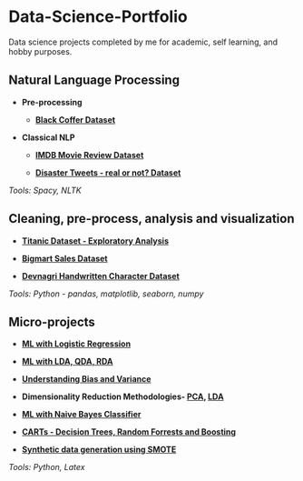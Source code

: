 # Data-Science-Portfolio
Data science projects completed by me for academic, self learning, and hobby purposes.



## Natural Language Processing

- **Pre-processing**
    
    - **<a href='https://github.com/pramilajangid/ASGN-1'>Black Coffer Dataset</a>** 

- **Classical NLP**
    
    - **<a href="https://drive.google.com/drive/folders/1-PW14qYiJlMPVTrrH2dB625H-bjdjRRi?usp=sharing">IMDB Movie Review Dataset</a>**
        
    - **<a href='https://www.kaggle.com/pramilajangid/disaster-tweets-play1'>Disaster Tweets - real or not? Dataset</a>**
        
*Tools: Spacy, NLTK*


## Cleaning, pre-process, analysis and visualization
    
- **<a href='https://github.com/pramilajangid/Self-Practice/tree/master/Dataset-2(Titanic)'>Titanic Dataset - Exploratory Analysis</a>**

- **<a href='https://github.com/pramilajangid/Self-Practice/tree/master/Dataset-1(BigMartSales%20Data)'>Bigmart Sales Dataset</a>**

- **<a href='https://github.com/pramilajangid/Assignments-ML/blob/master/Cleaning-and-Reading-Data/Dealing-images-and-folders.ipynb'>Devnagri Handwritten Character Dataset</a>**

*Tools: Python - pandas, matplotlib, seaborn, numpy*


        
## Micro-projects

- **<a href="https://github.com/pramilajangid/ML-Algorithms-Python/tree/master/Classification/Logistic-Regression">ML with Logistic Regression</a>**

- **<a href="https://github.com/pramilajangid/ML-Algorithms-Python/tree/master/Classification/LDA-QDA-RDA">ML with LDA, QDA, RDA</a>**

- **<a href="https://github.com/pramilajangid/ML-Algorithms-Python/blob/master/Overfitting-Underfitting/Overfitting-Underfitting-maths.ipynb">Understanding Bias and Variance</a>**

- **Dimensionality Reduction Methodologies- <a href="https://github.com/pramilajangid/ML-Algorithms-Python/tree/master/DimensionalityReduction/PCA">PCA</a>, <a href="https://github.com/pramilajangid/ML-Algorithms-Python/tree/master/DimensionalityReduction/LDA">LDA</a>**

- **<a href="https://github.com/pramilajangid/ML-Algorithms-Python/tree/master/Classification/Naive-Bayes">ML with Naive Bayes Classifier</a>**

- **<a href="https://github.com/pramilajangid/ML-Algorithms-Python/tree/master/Regression-And-Classification/DecisionTress-RandomForrest-Boosting">CARTs - Decision Trees, Random Forrests and Boosting</a>**

- **<a href="https://github.com/pramilajangid/Assignments-ML/tree/master/Preprocessing">Synthetic data generation using SMOTE</a>**

*Tools: Python, Latex*



